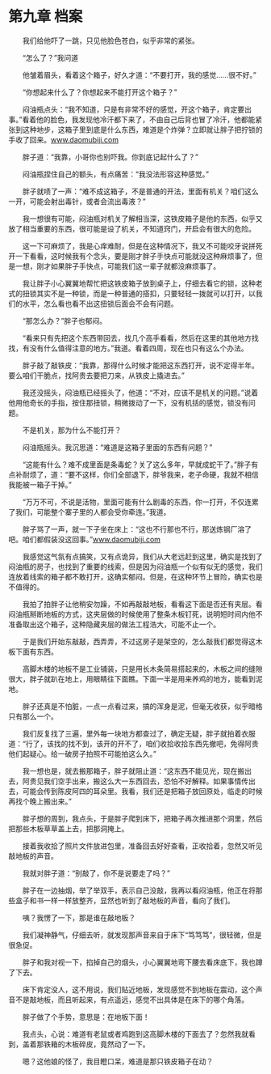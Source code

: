 # 第九章 档案


　　我们给他吓了一跳，只见他脸色苍白，似乎非常的紧张。

　　“怎么了？”我问道

　　他皱着眉头，看着这个箱子，好久才道：“不要打开，我的感觉……很不好。”

　　“你想起来什么了？你想起来不能打开这个箱子？”

　　闷油瓶点头：“我不知道，只是有非常不好的感觉，开这个箱子，肯定要出事。”看着他的脸色，我发现他冷汗都下来了，不由自己后背也冒了冷汗，他都能紧张到这种地步，这箱子里到底是什么东西，难道是个炸弹？立即就让胖子把拧锁的手收了回来。www.daomubiji.com

　　胖子道：“我靠，小哥你也别吓我。你到底记起什么了？”

　　闷油瓶捏住自己的额头，有点痛苦：“我没法形容这种感觉。”

　　胖子就啧了一声：“难不成这箱子，不是普通的开法，里面有机关？咱们这么一开，可能会射出毒针，或者会流出毒液？”

　　我一想很有可能，闷油瓶对机关了解相当深，这铁皮箱子是他的东西，似乎又放了相当重要的东西，很可能是设了机关，不知道窍门，开启会有很大的危险。

　　这一下可麻烦了，我是心痒难耐，但是在这种情况下，我又不可能咬牙说拼死开一下看看，这时候我有个念头，要是刚才胖子手快点可能就没这种麻烦事了，但是一想，刚才如果胖子手快点，可能我们这一辈子就都没麻烦事了。

　　我让胖子小心翼翼地帮忙把这铁皮箱子放到桌子上，仔细去看它的锁，这种老式的扭锁其实不是一种锁，而是一种普通的搭扣，只要轻轻一拨就可以打开，以我们的水平，怎么看也看不出这扭锁后面会不会有问题。

　　“那怎么办？”胖子也郁闷。

　　“看来只有先把这个东西带回去，找几个高手看看，然后在这里的其他地方找找，有没有什么值得注意的地方。”我道。看着四周，现在也只有这么个办法。

　　胖子敲了敲铁皮：“我靠，那得什么时候才能把这东西打开，说不定得半年。要么咱们干脆点，找阿贵去要把刀来，从铁皮上撬进去。”

　　我还没摇头，闷油瓶已经摇头了，他道：“不对，应该不是机关的问题。”说着他用他奇长的手指，按住那扭锁，稍微拨动了一下，没有机括的感觉，锁没有问题。

　　不是机关，那为什么不能打开？

　　闷油瓶摇头。我沉思道：“难道是这箱子里面的东西有问题？”

　　“这能有什么？难不成里面是条毒蛇？关了这么多年，早就成蛇干了。”胖子有点补耐烦了，道：“要不这样，你们全部退下，胖爷我来，老子命硬，我就不相信我能被一箱子干掉。”

　　“万万不可，不说是活物，里面可能有什么剧毒的东西，你一打开，不仅连累了我们，可能整个寨子里的人都会受你牵连。”我道。

　　胖子骂了一声，就一下子坐在床上：“这也不行那也不行，那送炼钢厂溶了吧。咱们都假装没这回事。”www.daomubiji.com

　　我感觉这气氛有点搞笑，又有点诡异，我们从大老远赶到这里，确实是找到了闷油瓶的房子，也找到了重要的线索，但是因为闷油瓶一个似有似无的感觉，我们连放着线索的箱子都不敢打开，这确实郁闷。但是，在这种环节上冒险，确实也是不值得的。

　　我拍了拍胖子让他稍安勿躁，不如再敲敲地板，看看这下面是否还有夹层。看闷油瓶掰断地板的方式，这夹层做的时候使用了整条木板钉死，说明短时间内他不准备取出这个箱子，这种隐藏夹层的做法工程浩大，可能不止一个。

　　于是我们开始东敲敲，西弄弄，不过这房子是架空的，怎么敲我们都觉得这木板下面有东西。

　　高脚木楼的地板不是工业铺装，只是用长木条简易搭起来的，木板之间的缝隙很大，胖子就趴在地上，用眼睛往下面瞧。下面一半是用来养鸡的地方，能看到泥地。

　　胖子还真是不怕脏，一点一点看过来，搞的浑身是泥，但毫无收获，似乎暗格只有那么一个。

　　我们反复找了三遍，里外每一块地方都查过了，确定无疑，胖子就拍着衣服道：“行了，该找的找不到，该开的开不了，咱们收拾收拾东西先撤吧，免得阿贵他们起疑心。给一破房子拍照不可能拍这么久。”

　　我一想也是，就去搬那箱子，胖子就阻止道：“这东西不能见光，现在搬出去，阿贵见我们空手出来，搬这么大一东西回去，恐怕不好解释。如果事情传出去，可能会传到陈皮阿四的耳朵里。我看，我们还是把箱子放回原处，临走的时候再找个晚上搬出来。”

　　胖子想的周到，我点头，于是胖子爬到床下，把箱子再次推进那个洞里，然后把那些木板草草盖上去，把那洞掩上。

　　接着我收拾了照片文件放进包里，准备回去好好查看，正收拾着，忽然又听见敲地板的声音。

　　我就对胖子道：“别敲了，你不是说要走了吗？”

　　胖子在一边抽烟，举了举双手，表示自己没敲，我再以看闷油瓶，他正在将那些盒子和书一样一样放整齐，显然也听到了敲地板的声音，看向了我们。

　　咦？我愣了一下，那是谁在敲地板？

　　我们凝神静气，仔细去听，就发现那声音来自于床下“笃笃笃”，很轻微，但是很急促。

　　胖子和我对视一下，掐掉自己的烟头，小心翼翼地弯下腰去看床底下，我也蹲了下去。

　　床下肯定没人，这不用说，我们贴近地板，发现感觉不到地板在震动，这个声音不是敲地板，而且听起来，有点遥远，感觉不出具体是在床下的哪个角落。

　　胖子做了个手势，意思是：在地板下面！

　　我点头，心说：难道有老鼠或者鸡跑到这高脚木楼的下面去了？忽然我就看到，盖着那铁箱的木板碎皮，竟然动了一下。

　　嗯？这他娘的怪了，我目瞪口呆，难道是那只铁皮箱子在动？

